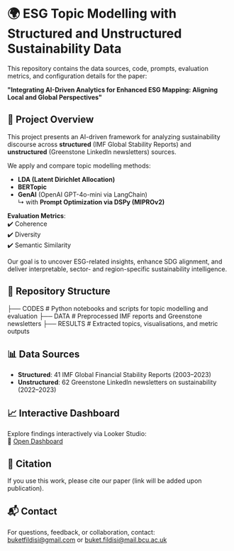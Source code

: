 # 🌍 ESG Topic Modelling with Structured and Unstructured Sustainability Data

This repository contains the data sources, code, prompts, evaluation metrics, and configuration details for the paper:

**"Integrating AI-Driven Analytics for Enhanced ESG Mapping: Aligning Local and Global Perspectives"**

## 🧠 Project Overview

This project presents an AI-driven framework for analyzing sustainability discourse across **structured** (IMF Global Stability Reports) and **unstructured** (Greenstone LinkedIn newsletters) sources.

We apply and compare topic modelling methods:

- **LDA (Latent Dirichlet Allocation)**
- **BERTopic**
- **GenAI** (OpenAI GPT-4o-mini via LangChain)  
  ↳ with **Prompt Optimization via DSPy (MIPROv2)**

**Evaluation Metrics**:  
✔️ Coherence  
✔️ Diversity  
✔️ Semantic Similarity  

Our goal is to uncover ESG-related insights, enhance SDG alignment, and deliver interpretable, sector- and region-specific sustainability intelligence.

## 📁 Repository Structure
├── CODES # Python notebooks and scripts for topic modelling and evaluation
├── DATA # Preprocessed IMF reports and Greenstone newsletters
├── RESULTS # Extracted topics, visualisations, and metric outputs


## 📊 Data Sources

- **Structured**: 41 IMF Global Financial Stability Reports (2003–2023)
- **Unstructured**: 62 Greenstone LinkedIn newsletters on sustainability (2022–2023)

## 📈 Interactive Dashboard

Explore findings interactively via Looker Studio:  
🔗 [Open Dashboard](https://lookerstudio.google.com/s/l6pEtcAAgd0)

## 📄 Citation

If you use this work, please cite our paper (link will be added upon publication).

## 📬 Contact

For questions, feedback, or collaboration, contact:  
buketfildisi@gmail.com or buket.fildisi@mail.bcu.ac.uk
